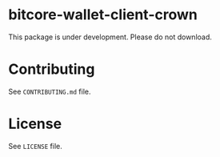 bitcore-wallet-client-crown
===========================

This package is under development. Please do not download.

Contributing
============

See `CONTRIBUTING.md` file.

License
=======

See `LICENSE` file.
